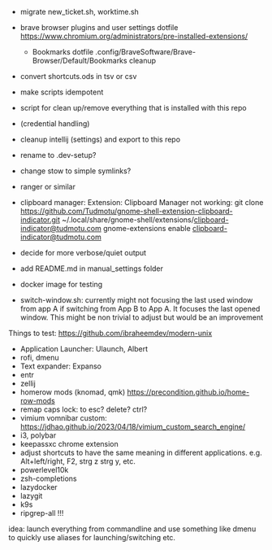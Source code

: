 
- migrate new_ticket.sh, worktime.sh 

- brave browser plugins and user settings dotfile
    https://www.chromium.org/administrators/pre-installed-extensions/
    - Bookmarks dotfile .config/BraveSoftware/Brave-Browser/Default/Bookmarks cleanup

- convert shortcuts.ods in tsv or csv

- make scripts idempotent

- script for clean up/remove everything that is installed with this repo
- (credential handling)

- cleanup intellij (settings) and export to this repo

- rename to .dev-setup?

- change stow to simple symlinks?

- ranger or similar

- clipboard manager:
    Extension: Clipboard Manager not working:
    git clone https://github.com/Tudmotu/gnome-shell-extension-clipboard-indicator.git ~/.local/share/gnome-shell/extensions/clipboard-indicator@tudmotu.com
    gnome-extensions enable clipboard-indicator@tudmotu.com

- decide for more verbose/quiet output

- add README.md in manual_settings folder

- docker image for testing

- switch-window.sh: currently might not focusing the last used window from app A if switching from App B to App A. It focuses the last opened window. This might be non trivial to adjust but would be an improvement

Things to test:
https://github.com/ibraheemdev/modern-unix
- Application Launcher: Ulaunch, Albert
- rofi, dmenu
- Text expander: Expanso
- entr 
- zellij
- homerow mods (knomad, qmk) https://precondition.github.io/home-row-mods
- remap caps lock: to esc? delete? ctrl?
- vimium vomnibar custom: https://jdhao.github.io/2023/04/18/vimium_custom_search_engine/ 
- i3, polybar
- keepassxc chrome extension
- adjust shortcuts to have the same meaning in different applications. e.g. Alt+left/right, F2, strg z strg y, etc.
- powerlevel10k
- zsh-completions
- lazydocker
- lazygit
- k9s
- ripgrep-all !!!

idea: launch everything from commandline and use something like dmenu to quickly use aliases for launching/switching etc.

